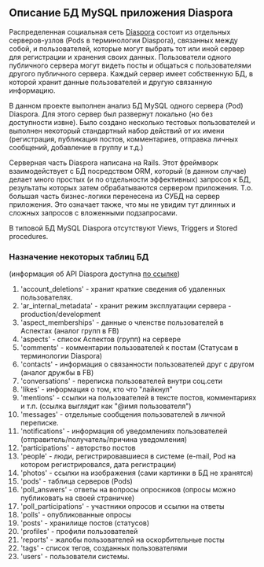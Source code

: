 ## Описание БД MySQL приложения Diaspora

Распределенная социальная сеть [Diaspora](https://diasporafoundation.org/) состоит из отдельных серверов-узлов (Pods в терминологии Diaspora), связанных между собой, и пользователей, которые могут выбрать тот или иной сервер для регистрации и хранения своих данных. Пользователи одного публичного сервера могут видеть посты и общаться с пользователями другого публичного сервера. Каждый сервер имеет собственную БД, в которой хранит данные пользователей и другую связанную информацию. 

В данном проекте выполнен анализ БД MySQL одного сервера (Pod) Diaspora. Для этого сервер был развернут локально (но без доступности извне). Было создано несколько тестовых пользователей и выполнен некоторый стандартный набор действий от их имени (регистрация, публикация постов, комментариев, отправка личных сообщений, добавление в группу и т.д.)

Серверная часть Diaspora написана на Rails. Этот фреймворк взаимодействует с БД посредством ORM, который (в данном случае) делает много простых (и по отдельности эффективных) запросов к БД, результаты которых затем обрабатываются сервером приложения. Т.о. большая часть бизнес-логики перенесена из СУБД на сервер приложения. Это означает также, что мы не увидим тут длинных и сложных запросов с вложенными подзапросами.  


В типовой БД MySQL Diaspora отсутствуют Views, Triggers и Stored procedures. 


### Назначение некоторых таблиц БД

(информация об API Diaspora доступна [по ссылке](https://diaspora.github.io/api-documentation/index.html))

1. 'account_deletions' - хранит краткие сведения об удаленных пользователях.
2. 'ar_internal_metadata' - хранит режим эксплуатации сервера - production/development
3. 'aspect_memberships' - данные о членстве пользователей в Аспектах (аналог групп в FB)
4. 'aspects' - список Аспектов (групп) на сервере
5. 'comments' - комментарии пользователей к постам (Статусам в терминологии Diaspora)
6. 'contacts' - информация о связанности пользователей друг с другом (аналог дружбы в FB)
7. 'conversations' - переписка пользователей внутри соц.сети
8. 'likes' - информация о том, кто что "лайкнул"
9. 'mentions' - ссылки на пользователей в тексте постов, комментариях и т.п. (ссылка выглядит как "@имя пользователя")
10. 'messages' - отдельные сообщения пользователей в личной переписке.
11. 'notifications' - информация об уведомлениях пользователей (отправитель/получатель/причина уведомления)
12. 'participations' - авторство постов
13. 'people' - люди, регистрировавшиеся в системе (e-mail, Pod на котором регистрировался, дата регистрации)
14. 'photos' - ссылки на изображения (сами картинки в БД не хранятся)
15. 'pods' - таблица серверов (Pods)
16. 'poll_answers' - ответы на вопросы опросников (опросы можно публиковать на своей страничке)
17. 'poll_participations' - участники опросов и ссылки на ответы
18. 'polls' - опубликованные опросы
19. 'posts' - хранилище постов (статусов)
20. 'profiles' - профили пользователей
21. 'reports' - жалобы пользователей на оскорбительные посты
22. 'tags' - список тегов, созданных пользователями
23. 'users' - пользователи системы.

